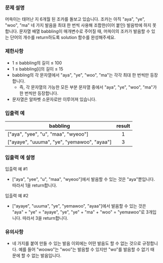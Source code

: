 ### 문제 설명

<p>머쓱이는 태어난 지 6개월 된 조카를 돌보고 있습니다. 조카는 아직 "aya", "ye", "woo", "ma" 네 가지 발음을 최대 한 번씩 사용해 조합한(이어 붙인) 발음밖에 하지 못합니다. 문자열 배열 babbling이 매개변수로 주어질 때, 머쓱이의 조카가 발음할 수 있는 단어의 개수를 return하도록 solution 함수를 완성해주세요. </p>

### 제한사항

<ul>
    <li>1 ≤ babbling의 길이 ≤ 100</li>
    <li>1 ≤ babbling[i]의 길이 ≤ 15</li>
    <li>babbling의 각 문자열에서 "aya", "ye", "woo", "ma"는 각각 최대 한 번씩만 등장합니다.
        <ul>
            <li>즉, 각 문자열의 가능한 모든 부분 문자열 중에서 "aya", "ye", "woo", "ma"가 한 번씩만 등장합니다.</li>
        </ul>
    </li>
    <li>문자열은 알파벳 소문자로만 이루어져 있습니다.</li>
</ul>

### 입출력 예

<table>
    <thead>
        <tr>
            <th>babbling</th>
            <th style="text-align: center">result</th>
        </tr>
    </thead>
    <tbody>
        <tr>
            <td>["aya", "yee", "u", "maa", "wyeoo"]</td>
            <td style="text-align: center">1</td>
        </tr>
        <tr>
            <td>["ayaye", "uuuma", "ye", "yemawoo", "ayaa"]</td>
            <td style="text-align: center">3</td>
        </tr>
    </tbody>
</table>

### 입출력 예 설명

입출력 예 #1

<ul>
    <li>["aya", "yee", "u", "maa", "wyeoo"]에서 발음할 수 있는 것은 "aya"뿐입니다. 따라서 1을 return합니다.</li>
</ul>

입출력 예 #2

<ul>
    <li>["ayaye", "uuuma", "ye", "yemawoo", "ayaa"]에서 발음할 수 있는 것은 "aya" + "ye" = "ayaye", "ye", "ye" + "ma" + "woo" = "yemawoo"로 3개입니다. 따라서 3을 return합니다.</li>
</ul>

### 유의사항

<ul>
    <li>네 가지를 붙여 만들 수 있는 발음 이외에는 어떤 발음도 할 수 없는 것으로 규정합니다. 예를 들어 "woowo"는 "woo"는 발음할 수 있지만 "wo"를 발음할 수 없기 때문에 할 수 없는 발음입니다.</li>
</ul>
